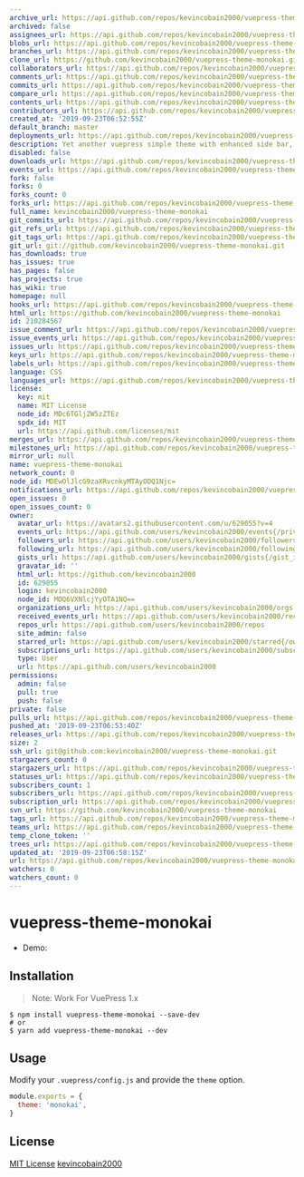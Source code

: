 ```yaml
---
archive_url: https://api.github.com/repos/kevincobain2000/vuepress-theme-monokai/{archive_format}{/ref}
archived: false
assignees_url: https://api.github.com/repos/kevincobain2000/vuepress-theme-monokai/assignees{/user}
blobs_url: https://api.github.com/repos/kevincobain2000/vuepress-theme-monokai/git/blobs{/sha}
branches_url: https://api.github.com/repos/kevincobain2000/vuepress-theme-monokai/branches{/branch}
clone_url: https://github.com/kevincobain2000/vuepress-theme-monokai.git
collaborators_url: https://api.github.com/repos/kevincobain2000/vuepress-theme-monokai/collaborators{/collaborator}
comments_url: https://api.github.com/repos/kevincobain2000/vuepress-theme-monokai/comments{/number}
commits_url: https://api.github.com/repos/kevincobain2000/vuepress-theme-monokai/commits{/sha}
compare_url: https://api.github.com/repos/kevincobain2000/vuepress-theme-monokai/compare/{base}...{head}
contents_url: https://api.github.com/repos/kevincobain2000/vuepress-theme-monokai/contents/{+path}
contributors_url: https://api.github.com/repos/kevincobain2000/vuepress-theme-monokai/contributors
created_at: '2019-09-23T06:52:55Z'
default_branch: master
deployments_url: https://api.github.com/repos/kevincobain2000/vuepress-theme-monokai/deployments
description: Yet another vuepress simple theme with enhanced side bar, font face
disabled: false
downloads_url: https://api.github.com/repos/kevincobain2000/vuepress-theme-monokai/downloads
events_url: https://api.github.com/repos/kevincobain2000/vuepress-theme-monokai/events
fork: false
forks: 0
forks_count: 0
forks_url: https://api.github.com/repos/kevincobain2000/vuepress-theme-monokai/forks
full_name: kevincobain2000/vuepress-theme-monokai
git_commits_url: https://api.github.com/repos/kevincobain2000/vuepress-theme-monokai/git/commits{/sha}
git_refs_url: https://api.github.com/repos/kevincobain2000/vuepress-theme-monokai/git/refs{/sha}
git_tags_url: https://api.github.com/repos/kevincobain2000/vuepress-theme-monokai/git/tags{/sha}
git_url: git://github.com/kevincobain2000/vuepress-theme-monokai.git
has_downloads: true
has_issues: true
has_pages: false
has_projects: true
has_wiki: true
homepage: null
hooks_url: https://api.github.com/repos/kevincobain2000/vuepress-theme-monokai/hooks
html_url: https://github.com/kevincobain2000/vuepress-theme-monokai
id: 210284567
issue_comment_url: https://api.github.com/repos/kevincobain2000/vuepress-theme-monokai/issues/comments{/number}
issue_events_url: https://api.github.com/repos/kevincobain2000/vuepress-theme-monokai/issues/events{/number}
issues_url: https://api.github.com/repos/kevincobain2000/vuepress-theme-monokai/issues{/number}
keys_url: https://api.github.com/repos/kevincobain2000/vuepress-theme-monokai/keys{/key_id}
labels_url: https://api.github.com/repos/kevincobain2000/vuepress-theme-monokai/labels{/name}
language: CSS
languages_url: https://api.github.com/repos/kevincobain2000/vuepress-theme-monokai/languages
license:
  key: mit
  name: MIT License
  node_id: MDc6TGljZW5zZTEz
  spdx_id: MIT
  url: https://api.github.com/licenses/mit
merges_url: https://api.github.com/repos/kevincobain2000/vuepress-theme-monokai/merges
milestones_url: https://api.github.com/repos/kevincobain2000/vuepress-theme-monokai/milestones{/number}
mirror_url: null
name: vuepress-theme-monokai
network_count: 0
node_id: MDEwOlJlcG9zaXRvcnkyMTAyODQ1Njc=
notifications_url: https://api.github.com/repos/kevincobain2000/vuepress-theme-monokai/notifications{?since,all,participating}
open_issues: 0
open_issues_count: 0
owner:
  avatar_url: https://avatars2.githubusercontent.com/u/629055?v=4
  events_url: https://api.github.com/users/kevincobain2000/events{/privacy}
  followers_url: https://api.github.com/users/kevincobain2000/followers
  following_url: https://api.github.com/users/kevincobain2000/following{/other_user}
  gists_url: https://api.github.com/users/kevincobain2000/gists{/gist_id}
  gravatar_id: ''
  html_url: https://github.com/kevincobain2000
  id: 629055
  login: kevincobain2000
  node_id: MDQ6VXNlcjYyOTA1NQ==
  organizations_url: https://api.github.com/users/kevincobain2000/orgs
  received_events_url: https://api.github.com/users/kevincobain2000/received_events
  repos_url: https://api.github.com/users/kevincobain2000/repos
  site_admin: false
  starred_url: https://api.github.com/users/kevincobain2000/starred{/owner}{/repo}
  subscriptions_url: https://api.github.com/users/kevincobain2000/subscriptions
  type: User
  url: https://api.github.com/users/kevincobain2000
permissions:
  admin: false
  pull: true
  push: false
private: false
pulls_url: https://api.github.com/repos/kevincobain2000/vuepress-theme-monokai/pulls{/number}
pushed_at: '2019-09-23T06:53:40Z'
releases_url: https://api.github.com/repos/kevincobain2000/vuepress-theme-monokai/releases{/id}
size: 2
ssh_url: git@github.com:kevincobain2000/vuepress-theme-monokai.git
stargazers_count: 0
stargazers_url: https://api.github.com/repos/kevincobain2000/vuepress-theme-monokai/stargazers
statuses_url: https://api.github.com/repos/kevincobain2000/vuepress-theme-monokai/statuses/{sha}
subscribers_count: 1
subscribers_url: https://api.github.com/repos/kevincobain2000/vuepress-theme-monokai/subscribers
subscription_url: https://api.github.com/repos/kevincobain2000/vuepress-theme-monokai/subscription
svn_url: https://github.com/kevincobain2000/vuepress-theme-monokai
tags_url: https://api.github.com/repos/kevincobain2000/vuepress-theme-monokai/tags
teams_url: https://api.github.com/repos/kevincobain2000/vuepress-theme-monokai/teams
temp_clone_token: ''
trees_url: https://api.github.com/repos/kevincobain2000/vuepress-theme-monokai/git/trees{/sha}
updated_at: '2019-09-23T06:58:15Z'
url: https://api.github.com/repos/kevincobain2000/vuepress-theme-monokai
watchers: 0
watchers_count: 0
---
```


# vuepress-theme-monokai

- Demo: 

## Installation

> Note: Work For VuePress 1.x

```shell
$ npm install vuepress-theme-monokai --save-dev
# or
$ yarn add vuepress-theme-monokai --dev
```

## Usage

Modify your `.vuepress/config.js` and provide the `theme` option.

```js
module.exports = {
  theme: 'monokai',
}
```

## License

[MIT License](https://opensource.org/licenses/MIT) [kevincobain2000](https://github.com/kevincobain2000)
